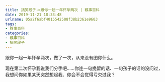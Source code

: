 ```yaml
---
title: 搞笑段子->跟你一起一年怀孕两次 | 糗事百科
date: 2019-11-21 18:33:48
urlname: 05a2f6abf4015542508f38b2361e9603
tags: 
- 糗事百科
categories:
- 糗事百科
- 搞笑段子
---
```

跟你一起一年怀孕两次，做了一次，从来没有图你什么。

现在第二次怀孕我说我们分手吧……你连一句挽留的话、一句孩子的话的没问过，我想问你如果某天突然想起我、你会不会觉得亏欠过我？


